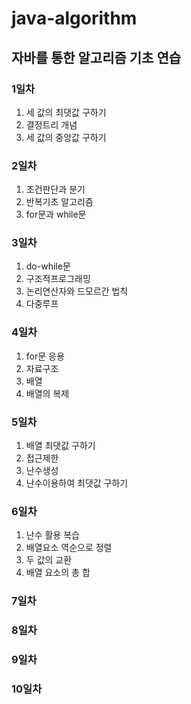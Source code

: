 # java-algorithm

## 자바를 통한 알고리즘 기초 연습

### 1일차
1. 세 값의 최댓값 구하기
2. 결정트리 개념
3. 세 값의 중앙값 구하기

### 2일차
1. 조건판단과 분기
2. 반복기초 알고리즘
3. for문과 while문

### 3일차
1. do-while문
2. 구조적프로그래밍
3. 논리연산자와 드모르간 법칙
4. 다중루프

### 4일차
1. for문 응용
2. 자료구조
3. 배열
4. 배열의 복제

### 5일차
1. 배열 최댓값 구하기
2. 접근제한
3. 난수생성
4. 난수이용하여 최댓값 구하기

### 6일차
1. 난수 활용 복습
2. 배열요소 역순으로 정렬
3. 두 값의 교환
4. 배열 요소의 총 합

### 7일차

### 8일차

### 9일차

### 10일차
